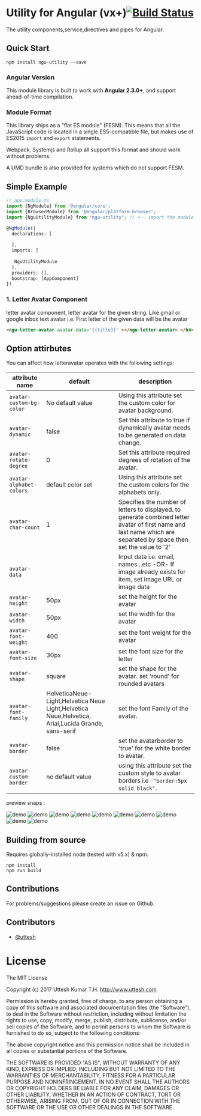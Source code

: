 # Utility for Angular (vx+)[![Build Status](https://travis-ci.org/uttesh/ngu-utility.svg?branch=master)](https://travis-ci.org/uttesh/ngu-utility)

The utility components,service,directives and pipes for Angular.

## Quick Start

```
npm install ngu-utility --save
```

### Angular Version

This module library is built to work with **Angular 2.3.0+**, and support ahead-of-time compilation.

### Module Format

This library ships as a "flat ES module" (FESM). This means that all the JavaScript code is located in a single ES5-compatible file, but makes use of ES2015 `import` and `export` statements.

Webpack, Systemjs and Rollup all support this format and should work without problems.

A UMD bundle is also provided for systems which do not support FESM.

## Simple Example

```TypeScript
// app.module.ts
import {NgModule} from '@angular/core';
import {BrowserModule} from '@angular/platform-browser';
import {NguUtilityModule} from "ngu-utility"; // <-- import the module

@NgModule({
  declarations: [
  
  ],
  imports: [
  
   NguUtilityModule
  ],
  providers: [],
  bootstrap: [AppComponent]
})
```
### 1. Letter Avatar Component

 letter avatar component, letter avatar for the given string. Like gmail or google inbox text avatar i.e. First letter of the given data will be the avatar

```HTML
<ngu-letter-avatar avatar-data='{{title}}' ></ngu-letter-avatar> </h4>
```
## Option attirbutes

You can affect how letteravatar operates with the following settings:

attribute name | default | description
-------------------------|---------|------------
`avatar-custom-bg-color` | No default value | Using this attribute set the custom color for avatar background.
`avatar-dynamic` | false | Set this attribute to true if dynamically avatar needs to be generated on data change.
`avatar-rotate-degree` | 0 | Set this attribute required degrees of rotation of the avatar.
`avatar-alphabet-colors` | default color set | Using this attribute set the custom colors for the alphabets only.
`avatar-char-count` | 1 | Specifies the number of letters to displayed. to generate combined letter avatar of first name and last name which are separated by space then set the value to '2'
`avatar-data` |  | Input data i.e. email, names...etc -OR- If image already exists for item, set image URL or image data
`avatar-height` | 50px | set the height for the avatar
`avatar-width` | 50px | set the width for the avatar
`avatar-font-weight` | 400 | set the font weight for the  avatar
`avatar-font-size` | 30px | set the font size for the letter
`avatar-shape` | square  | set the shape for the avatar. set 'round' for rounded avatars
`avatar-font-family` | HelveticaNeue-Light,Helvetica Neue Light,Helvetica Neue,Helvetica, Arial,Lucida Grande, sans-serif | set the font Family of the avatar.
`avatar-border` | false | set the avatarborder to 'true' for the white border to avatar.
`avatar-custom-border` | no default value | using this attribute set the custom style to avatar borders i.e <code> "border:5px solid black"</code>.

 preview snaps :
 
![demo](https://raw.github.com/uttesh/ngletteravatar/master/demo/demo1.png)
![demo](https://raw.github.com/uttesh/ngletteravatar/master/demo/demo2.png)
![demo](https://raw.github.com/uttesh/ngletteravatar/master/demo/numbers.png)
![demo](https://raw.github.com/uttesh/ngletteravatar/master/demo/special_charaters.png)
![demo](https://raw.github.com/uttesh/ngletteravatar/master/demo/chinese.png)
![demo](https://raw.github.com/uttesh/ngletteravatar/master/demo/kannada.png)
![demo](https://raw.github.com/uttesh/ngletteravatar/master/demo/round_shape_digit_special.png)
![demo](https://raw.github.com/uttesh/ngletteravatar/master/demo/round_chinese_kannada.png)
![demo](https://raw.github.com/uttesh/ngletteravatar/master/demo/avatar_border1.png)
![demo](https://raw.github.com/uttesh/ngletteravatar/master/demo/avatar_border2.png)


## Building from source

Requires globally-installed node (tested with v5.x) & npm. 

```
npm install
npm run build 
```

## Contributions

For problems/suggestions please create an issue on Github.

## Contributors

* [@uttesh](https://twitter.com/uttesh)

# License

The MIT License

Copyright (c) 2017 Uttesh Kumar T.H. http://www.uttesh.com

Permission is hereby granted, free of charge, to any person obtaining a copy of this software and associated documentation files (the "Software"), to deal in the Software without restriction, including without limitation the rights to use, copy, modify, merge, publish, distribute, sublicense, and/or sell copies of the Software, and to permit persons to whom the Software is furnished to do so, subject to the following conditions:

The above copyright notice and this permission notice shall be included in all copies or substantial portions of the Software.

THE SOFTWARE IS PROVIDED "AS IS", WITHOUT WARRANTY OF ANY KIND, EXPRESS OR IMPLIED, INCLUDING BUT NOT LIMITED TO THE WARRANTIES OF MERCHANTABILITY, FITNESS FOR A PARTICULAR PURPOSE AND NONINFRINGEMENT. IN NO EVENT SHALL THE AUTHORS OR COPYRIGHT HOLDERS BE LIABLE FOR ANY CLAIM, DAMAGES OR OTHER LIABILITY, WHETHER IN AN ACTION OF CONTRACT, TORT OR OTHERWISE, ARISING FROM, OUT OF OR IN CONNECTION WITH THE SOFTWARE OR THE USE OR OTHER DEALINGS IN THE SOFTWARE.

